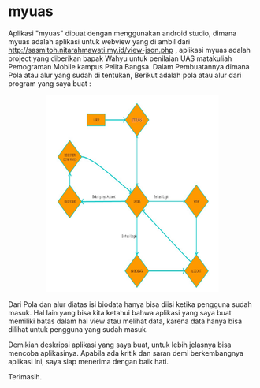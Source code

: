 # myuas

Aplikasi "myuas" dibuat dengan menggunakan android studio, dimana myuas adalah aplikasi untuk webview yang di ambil dari http://sasmitoh.nitarahmawati.my.id/view-json.php , aplikasi myuas adalah project yang diberikan bapak Wahyu untuk penilaian UAS matakuliah Pemograman Mobile kampus Pelita Bangsa. Dalam Pembuatannya dimana Pola atau alur yang sudah di tentukan, Berikut adalah pola atau alur dari program yang saya buat :


<p align="center">
<img src="https://github.com/mnureko/myuas/blob/master/Flowchart.png" width="350" height="400"/>
</p>

Dari Pola dan alur diatas isi biodata hanya bisa diisi ketika pengguna sudah masuk. Hal lain yang bisa kita ketahui bahwa aplikasi yang saya buat memiliki batas dalam hal view atau melihat data, karena data hanya bisa dilihat untuk pengguna yang sudah masuk.

Demikian deskripsi aplikasi yang saya buat, untuk lebih jelasnya bisa mencoba aplikasinya. Apabila ada kritik dan saran demi berkembangnya aplikasi ini, saya siap menerima dengan baik hati.

Terimasih.
